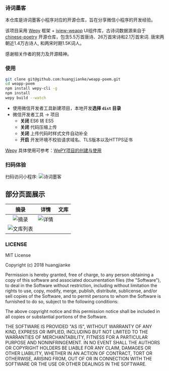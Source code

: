 ### 诗词墨客
本仓库是诗词墨客小程序对应的开源仓库，旨在分享微信小程序的开发经验。

该项目采用 [Wepy](https://github.com/wepyjs/wepy) 框架 + [iview-weapp](https://github.com/TalkingData/iview-weapp) UI组件库，古诗词数据源来自于 [chinese-poetry](https://github.com/chinese-poetry/chinese-poetry) 开源仓库，包含5.5万首唐诗、26万首宋诗和2.1万首宋词. 唐宋两朝近1.4万古诗人, 和两宋时期1.5K词人。

感谢相关作者的努力及开源精神。

### 使用

``` bash
git clone git@github.com:huangjianke/weapp-poem.git
cd weapp-poem
npm install wepy-cli -g
npm install
wepy build --watch
```

- 使用微信开发者工具新建项目，本地开发**选择 `dist` 目录**
- 微信开发者工具 -> 项目
  - **关闭** ES6 转 ES5
  - **关闭** 代码压缩上传
  - **关闭** 上传代码时样式文件自动补全
  - **开启** 开发环境不校验请求域名、TLS版本以及HTTPS证书

[Wepy](https://github.com/wepyjs/wepy) 具体使用可参考：[WePY项目的创建与使用](https://tencent.github.io/wepy/document.html#/?id=wepy%E9%A1%B9%E7%9B%AE%E7%9A%84%E5%88%9B%E5%BB%BA%E4%B8%8E%E4%BD%BF%E7%94%A8)

### 扫码体验

扫码访问小程序:
![诗词墨客](https://raw.githubusercontent.com/huangjianke/weapp-poem/master/images/code.png)

## 部分页面展示
| 摘录 | 详情 | 文库 |
| :---: | :---: | :---: |
|![摘录](https://raw.githubusercontent.com/huangjianke/weapp-poem/master/images/img00.png) | ![详情](https://raw.githubusercontent.com/huangjianke/weapp-poem/master/images/img01.png)|
![文库列表](https://raw.githubusercontent.com/huangjianke/weapp-poem/master/images/img02.png)|

### LICENSE

MIT License

Copyright (c) 2018 huangjianke

Permission is hereby granted, free of charge, to any person obtaining a copy
of this software and associated documentation files (the "Software"), to deal
in the Software without restriction, including without limitation the rights
to use, copy, modify, merge, publish, distribute, sublicense, and/or sell
copies of the Software, and to permit persons to whom the Software is
furnished to do so, subject to the following conditions:

The above copyright notice and this permission notice shall be included in all
copies or substantial portions of the Software.

THE SOFTWARE IS PROVIDED "AS IS", WITHOUT WARRANTY OF ANY KIND, EXPRESS OR
IMPLIED, INCLUDING BUT NOT LIMITED TO THE WARRANTIES OF MERCHANTABILITY,
FITNESS FOR A PARTICULAR PURPOSE AND NONINFRINGEMENT. IN NO EVENT SHALL THE
AUTHORS OR COPYRIGHT HOLDERS BE LIABLE FOR ANY CLAIM, DAMAGES OR OTHER
LIABILITY, WHETHER IN AN ACTION OF CONTRACT, TORT OR OTHERWISE, ARISING FROM,
OUT OF OR IN CONNECTION WITH THE SOFTWARE OR THE USE OR OTHER DEALINGS IN THE
SOFTWARE.
